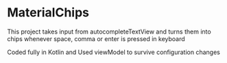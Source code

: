 # MaterialChips
This project takes input from autocompleteTextView and turns them into chips
whenever space, comma or enter is pressed in keyboard

Coded fully in Kotlin and
Used viewModel to survive configuration changes
